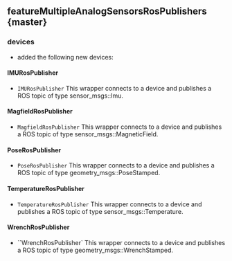 featureMultipleAnalogSensorsRosPublishers {master}
----------------------


### devices

* added the following new devices:

#### IMURosPublisher

* `IMURosPublisher` This wrapper connects to a device and publishes a ROS topic of type sensor_msgs::Imu.

#### MagfieldRosPublisher

* `MagfieldRosPublisher` This wrapper connects to a device and publishes a ROS topic of type sensor_msgs::MagneticField.

#### PoseRosPublisher

* `PoseRosPublisher` This wrapper connects to a device and publishes a ROS topic of type geometry_msgs::PoseStamped.

#### TemperatureRosPublisher

* `TemperatureRosPublisher` This wrapper connects to a device and publishes a ROS topic of type sensor_msgs::Temperature.

#### WrenchRosPublisher

* ``WrenchRosPublisher` This wrapper connects to a device and publishes a ROS topic of type geometry_msgs::WrenchStamped.
